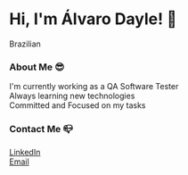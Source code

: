 # Hi, I'm Álvaro Dayle! 👋
Brazilian <br/>

### About Me 😎

I'm currently working as a QA Software Tester <br/>
Always learning new technologies <br/>
Committed and Focused on my tasks

### Contact Me 📪

[LinkedIn](https://www.linkedin.com/in/alvarodayle/) <br/>
[Email](mailto:alvarodayle@gmail.com)
